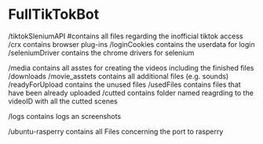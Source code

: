 # FullTikTokBot

/tiktokSleniumAPI #contains all files regarding the inofficial tiktok access
  /crx contains browser plug-ins
  /loginCookies contains the userdata for login
  /seleniumDriver contains the chrome drivers for selenium
  
/media contains all asstes for creating the videos including the finished files
  /downloads
  /movie_asstets contains all additional files (e.g. sounds)
  /readyForUpload contains the unused files
  /usedFiles contains files that have been already uploaded
  /cutted contains folder named reagrding to the videoID with all the cutted scenes
  
/logs contains logs an screenshots


/ubuntu-rasperry contains all Files concerning the port to rasperry 

